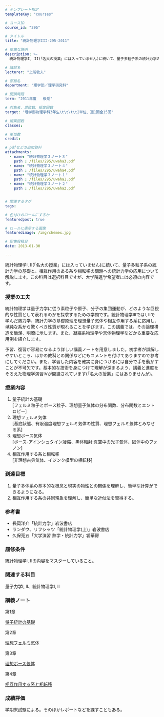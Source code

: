 ```yaml
---
# テンプレート指定
templateKey: "courses"

# コースID
course_id: "295"

# タイトル
title: "統計物理学III-295-2011"

# 簡単な説明
description: >-
  統計物理学I, II(「名大の授業」には入っていません)に続いて、量子多粒子系の統計力学の基礎と、相互作用のある系や相転移の問題への統計力学の応用について解説します。この科目は選択科目ですが、大学院進...

# 講師名
lecturer: "上羽牧夫"

# 部局名
department: "理学部／理学研究科"

# 開講時限
term: "2011年度	後期"

# 対象者、単位数、授業回数
target: "理学部物理学科3年生\t\t\t\t2単位、週1回全15回"

# 授業回数
classes: 

# 単位数
credit: 

# pdfなどの追加資料
attachments: 
  - name: "統計物理学３ノート３" 
    path : /files/295/uwaha3.pdf
  - name: "統計物理学３ノート４" 
    path : /files/295/uwaha4.pdf
  - name: "統計物理学３ノート１" 
    path : /files/295/uwaha1.pdf
  - name: "統計物理学３ノート２" 
    path : /files/295/uwaha2.pdf


# 関連するタグ
tags:

# 色付けのロールにするか
featuredpost: true

# ロールに表示する画像
featuredimage: /img/chemex.jpg

# 記事投稿日
date: 2013-01-30

---
```

統計物理学I, II(「名大の授業」には入っていません)に続いて、量子多粒子系の統計力学の基礎と、相互作用のある系や相転移の問題への統計力学の応用について解説します。この科目は選択科目ですが、大学院進学希望者には必須の内容です。
### 授業の工夫

統計物理学は量子力学に従う素粒子や原子、分子の集団運動が、どのような巨視的な性質として表れるのかを探求するための学問です。統計物理学IIIではI, IIで学んだ熱力学、統計力学の基礎原理を理想量子気体や相互作用する系に応用し、単純な系から驚くべき性質が現れることを学びます。この講義では、その論理構造を簡潔、明瞭に示します。また、凝縮系物理学や天体物理学などから重要な応用例を紹介します。 

予習、復習が容易になるよう詳しい講義ノートを用意しました。初学者が誤解しやすいところ、ほかの教科との関係などにもコメントを付けてありますので参考にしてください。また、学習した内容を確実に身につけるには自分で手を動かすことが不可欠です。基本的な技術を身につけて理解が深まるよう、講義と進度をそろえた物理学演習IVが開講されています(「名大の授業」にはありませんが)。

### 授業内容

  1. 量子統計の基礎  
    [フェルミ粒子とボース粒子、理想量子気体の分布関数、分布関数とエントロピー]
  2. 理想フェルミ気体  
    [基底状態、有限温度理想フェルミ気体の性質、理想フェルミ気体とみなせる系]
  3. 理想ボース気体  
    [ボース-アインシュタイン凝縮、黒体輻射:真空中の光子気体、固体中のフォノン]
  4. 相互作用する系と相転移  
    [非理想古典気体、イジンク模型の相転移]

### 到達目標

  1. 量子多体系の基本的な概念と現実の物性との関係を理解し、簡単な計算ができるようになる。
  2. 相互作用する系の共同現象を理解し、簡単な近似法を習得する。

### 参考書

  * 長岡洋介「統計力学」岩波書店
  * ランダウ、リフシッツ「統計物理学(上)」岩波書店
  * 久保亮五「大学演習 熱学・統計力学」裳華房

### 履修条件

統計物理学I, IIの内容をマスターしていること。 

### 関連する科目

量子力学I, II、統計物理学I, II

### 講義ノート

第1章


[量子統計の基礎](/files/295/uwaha1.pdf) 

第2章


[理想フェルミ気体](/files/295/uwaha2.pdf) 

第3章


[理想ボース気体](/files/295/uwaha3.pdf) 

第4章


[相互作用する系と相転移](/files/295/uwaha4.pdf) 

### 成績評価

学期末試験による。そのほかレポートなどを課すこともある。

